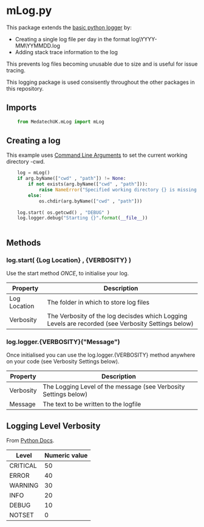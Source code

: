 # mLog.py

This package extends the [basic python logger](https://docs.python.org/3/library/logging.html "basic python logger") by:
- Creating a single log file per day in the format log\YYYY-MM\YYMMDD.log 
- Adding stack trace information to the log 

This prevents log files becoming unusable due to size and is useful for issue tracing.

This logging package is used consisently throughout the other packages in this repository.

## Imports
```python
	from MedatechUK.mLog import mLog
```

## Creating a log
This example uses [Command Line Arguments](cl.md "Command Line Arguments") to set the current working directory -cwd.
```python
    log = mLog()    
    if arg.byName(["cwd" , "path"]) != None:
        if not exists(arg.byName(["cwd" , "path"])):
            raise NameError("Specified working directory {} is missing.".format(arg.byName(["cwd" , "path"])))
        else:
            os.chdir(arg.byName(["cwd" , "path"]))
    
    log.start( os.getcwd() , "DEBUG" )            
    log.logger.debug("Starting {}".format(__file__))     
	
```
## Methods

### log.start( {Log Location} , {VERBOSITY} )

Use the start method *ONCE*, to initialise your log. 

| Property      |Description                            |
|---------------|---------------------------------------|
| Log Location        |The folder in which to store log files   |
| Verbosity	|The Verbosity of the log decisdes which Logging Levels are recorded (see Verbosity Settings below)|

### log.logger.{VERBOSITY}("Message")

Once initialised you can use the log.logger.{VERBOSITY} method anywhere on your code (see Verbosity Settings below).

| Property      |Description                            |
|---------------|---------------------------------------|
| Verbosity	|The Logging Level of the message (see Verbosity Settings below) |
| Message	|The text to be written to the logfile |

## Logging Level Verbosity

From [Python Docs](https://docs.python.org/3/library/logging.html#levels "Python Docs").

|Level|Numeric value|
|-----|-------------|
|CRITICAL|50|
|ERROR|40|
|WARNING|30|
|INFO|20|
|DEBUG|10|
|NOTSET|0|